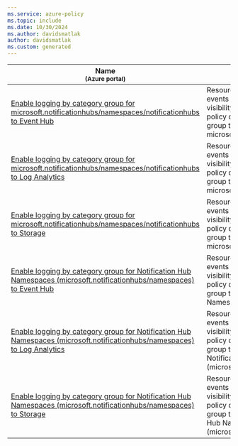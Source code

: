 ```yaml
---
ms.service: azure-policy
ms.topic: include
ms.date: 10/30/2024
ms.author: davidsmatlak
author: davidsmatlak
ms.custom: generated
---
```


|Name<br /><sub>(Azure portal)</sub> |Description |Effect(s) |Version<br /><sub>(GitHub)</sub> |
|---|---|---|---|
|[Enable logging by category group for microsoft.notificationhubs/namespaces/notificationhubs to Event Hub](https://portal.azure.com/#blade/Microsoft_Azure_Policy/PolicyDetailBlade/definitionId/%2Fproviders%2FMicrosoft.Authorization%2FpolicyDefinitions%2F5a69fd36-760e-4a65-a621-836f1159e304) |Resource logs should be enabled to track activities and events that take place on your resources and give you visibility and insights into any changes that occur. This policy deploys a diagnostic setting using a category group to route logs to an Event Hub for microsoft.notificationhubs/namespaces/notificationhubs. |DeployIfNotExists, AuditIfNotExists, Disabled |[1.0.0](https://github.com/Azure/azure-policy/blob/master/built-in-policies/policyDefinitions/Monitoring/DS_EH_notificationhubs-namespaces-notificationhubs_DINE.json) |
|[Enable logging by category group for microsoft.notificationhubs/namespaces/notificationhubs to Log Analytics](https://portal.azure.com/#blade/Microsoft_Azure_Policy/PolicyDetailBlade/definitionId/%2Fproviders%2FMicrosoft.Authorization%2FpolicyDefinitions%2F54c7cff6-a032-43e1-9656-d4c24665f805) |Resource logs should be enabled to track activities and events that take place on your resources and give you visibility and insights into any changes that occur. This policy deploys a diagnostic setting using a category group to route logs to a Log Analytics workspace for microsoft.notificationhubs/namespaces/notificationhubs. |DeployIfNotExists, AuditIfNotExists, Disabled |[1.0.0](https://github.com/Azure/azure-policy/blob/master/built-in-policies/policyDefinitions/Monitoring/DS_LA_notificationhubs-namespaces-notificationhubs_DINE.json) |
|[Enable logging by category group for microsoft.notificationhubs/namespaces/notificationhubs to Storage](https://portal.azure.com/#blade/Microsoft_Azure_Policy/PolicyDetailBlade/definitionId/%2Fproviders%2FMicrosoft.Authorization%2FpolicyDefinitions%2Febd6e41f-c33e-4e16-9249-cee4c68e6e8c) |Resource logs should be enabled to track activities and events that take place on your resources and give you visibility and insights into any changes that occur. This policy deploys a diagnostic setting using a category group to route logs to a Storage Account for microsoft.notificationhubs/namespaces/notificationhubs. |DeployIfNotExists, AuditIfNotExists, Disabled |[1.0.0](https://github.com/Azure/azure-policy/blob/master/built-in-policies/policyDefinitions/Monitoring/DS_ST_notificationhubs-namespaces-notificationhubs_DINE.json) |
|[Enable logging by category group for Notification Hub Namespaces (microsoft.notificationhubs/namespaces) to Event Hub](https://portal.azure.com/#blade/Microsoft_Azure_Policy/PolicyDetailBlade/definitionId/%2Fproviders%2FMicrosoft.Authorization%2FpolicyDefinitions%2F4891dace-710e-40bd-b81f-6a0b9871b50b) |Resource logs should be enabled to track activities and events that take place on your resources and give you visibility and insights into any changes that occur. This policy deploys a diagnostic setting using a category group to route logs to an Event Hub for Notification Hub Namespaces (microsoft.notificationhubs/namespaces). |DeployIfNotExists, AuditIfNotExists, Disabled |[1.0.0](https://github.com/Azure/azure-policy/blob/master/built-in-policies/policyDefinitions/Monitoring/DS_EH_notificationhubs-namespaces_DINE.json) |
|[Enable logging by category group for Notification Hub Namespaces (microsoft.notificationhubs/namespaces) to Log Analytics](https://portal.azure.com/#blade/Microsoft_Azure_Policy/PolicyDetailBlade/definitionId/%2Fproviders%2FMicrosoft.Authorization%2FpolicyDefinitions%2F69e0da8f-ca50-479d-b1a8-33a31426c512) |Resource logs should be enabled to track activities and events that take place on your resources and give you visibility and insights into any changes that occur. This policy deploys a diagnostic setting using a category group to route logs to a Log Analytics workspace for Notification Hub Namespaces (microsoft.notificationhubs/namespaces). |DeployIfNotExists, AuditIfNotExists, Disabled |[1.0.0](https://github.com/Azure/azure-policy/blob/master/built-in-policies/policyDefinitions/Monitoring/DS_LA_notificationhubs-namespaces_DINE.json) |
|[Enable logging by category group for Notification Hub Namespaces (microsoft.notificationhubs/namespaces) to Storage](https://portal.azure.com/#blade/Microsoft_Azure_Policy/PolicyDetailBlade/definitionId/%2Fproviders%2FMicrosoft.Authorization%2FpolicyDefinitions%2F0983eb33-77d7-47e5-9fa7-879f8cea012e) |Resource logs should be enabled to track activities and events that take place on your resources and give you visibility and insights into any changes that occur. This policy deploys a diagnostic setting using a category group to route logs to a Storage Account for Notification Hub Namespaces (microsoft.notificationhubs/namespaces). |DeployIfNotExists, AuditIfNotExists, Disabled |[1.0.0](https://github.com/Azure/azure-policy/blob/master/built-in-policies/policyDefinitions/Monitoring/DS_ST_notificationhubs-namespaces_DINE.json) |
